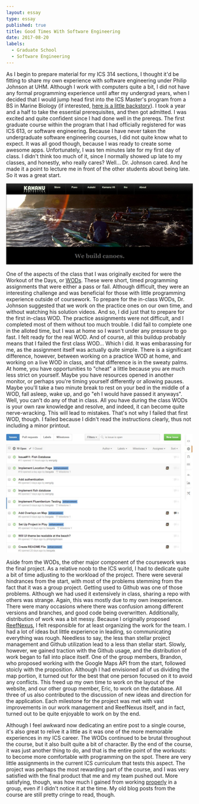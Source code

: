 ```yaml
---
layout: essay
type: essay
published: true
title: Good Times With Software Engineering
date: 2017-08-20
labels:
  - Graduate School
  - Software Engineering
---
```


As I begin to prepare material for my ICS 314 sections, I thought it'd be fitting to share my own experience with software engineering under Philip Johnson at UHM.  Although I work with computers quite a bit, I did not have any formal programming experience until after my undergrad years, when I decided that I would jump head first into the ICS Master's  program from a BS in Marine Biology (if interested, <a href="https://wengdg.github.io/essays/essay1.html">here is a little backstory</a>).  I took a year and a half to take the essential prerequisites, and then got admitted.  I was excited and quite confident since I had done well in the prereqs.  The first graduate course within the program that I had officially registered for was ICS 613, or software engineering.  Because I have never taken the undergraduate software engineering courses, I did not quite know what to expect.  It was all good though, because I was ready to create some awesome apps.  Unfortunately, I was ten minutes late for my first day of class.  I didn't think too much of it, since I normally showed up late to my classes, and honestly, who really cares?  Well... Dr. Johnson cared.  And he made it a point to lecture me in front of the other students about being late.  So it was a great start.

<img class="ui large right floated rounded image" src="../images/wod-kamanu.png" title="This practice WOD required us to create a home page for a website">

One of the aspects of the class that I was originally excited for were the Workout of the Days, or <a href="http://philipmjohnson.org/essays/ase-2017.html">WODs</a>.  These were short, timed programming assignments that were either a pass or fail.  Although difficult, they were an interesting challenge and was beneficial for those with little programming experience outside of coursework.  To prepare for the in-class WODs, Dr. Johnson suggested that we work on the practice ones on our own time, and without watching his solution videos.  And so, I did just that to prepare for the first in-class WOD.  The practice assignments were not difficult, and I completed most of them without too much trouble.  I did fail to complete one in the alloted time, but I was at home so I wasn't under any pressure to go fast.  I felt ready for the real WOD.  And of course, all this buildup probably means that I failed the first class WOD...  Which I did.  It was embarassing for me, as the assignment itself was actually quite simple.  There is a significant difference, however, between working on a practice WOD at home, and working on a live WOD in class, and that difference is in the sweaty palms.  At home, you have opportunities to "cheat" a little because you are much less strict on yourself.  Maybe you have resources opened in another monitor, or perhaps you're timing yourself differently or allowing pauses.  Maybe you'll take a two minute break to rest on your bed in the middle of a WOD, fall asleep, wake up, and go "eh I would have passed it anyways".  Well, you can't do any of that in class.  All you have during the class WODs is your own raw knowledge and resolve, and indeed, it can become quite nerve-wracking.  This will lead to mistakes.  That's not why I failed that first WOD, though.  I failed because I didn't read the instructions clearly, thus not including a minor printout.

<img class="ui large right floated rounded image" src="../images/reef-git.PNG" title="List of issues for the ReefNexus application">

Aside from the WODs, the other major component of the coursework was the final project.  As a relative noob to the ICS world, I had to dedicate quite a bit of time adjusting to the workload of the project.  There were several hindrances from the start, with most of the problems stemming from the fact that it was a group project.  Getting used to Github was one of those problems.  Although we had used it extensively in class, sharing a repo with others was strange.  Again, this was mostly due to my own inexperience.  There were many occasions where there was confusion among different versions and branches, and good code being overwritten.  Additionally, distribution of work was a bit messy.  Because I originally proposed <a href="http://reefnexus.github.io/reefnexus/">ReefNexus</a>, I felt responsible for at least organizing the work for the team.  I had a lot of ideas but little experience in leading, so communicating everything was rough.  Needless to say, the less than stellar project management and Github utilization lead to a less than stellar start.  Slowly, however, we gained traction with the Github usage, and the distribution of work began to fall into place itself.  One of the group members, Brandon, who proposed working with the Google Maps API from the start, followed stoicly with the proposition.  Although I had envisioned all of us dividing the map portion, it turned out for the best that one person focused on it to avoid any conflicts.  This freed up my own time to work on the layout of the website, and our other group member, Eric, to work on the database.  All three of us also contributed to the discussion of new ideas and direction for the application.  Each milestone for the project was met with vast improvements in our work management and ReefNexus itself, and in fact, turned out to be quite enjoyable to work on by the end.  

Although I feel awkward now dedicating an entire post to a single course, it's also great to relive it a little as it was one of the more memorable experiences in my ICS career.  The WODs continued to be brutal throughout the course, but it also built quite a bit of character.  By the end of the course, it was just another thing to do, and that is the entire point of the workouts: to become more comfortable with programming on the spot.  There are very little assignments in the current ICS curriculum that tests this aspect.  The project was perhaps the most rewarding part of the course, and I was very satisfied with the final product that me and my team pushed out.  More satisfying, though, was how much I gained from working <u>properly</u> in a group, even if I didn't notice it at the time.  My old blog posts from the course are still pretty cringe to read, though.
